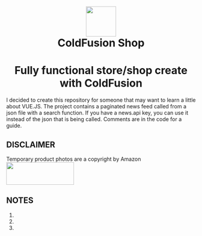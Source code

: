 <h1 align="center"><img src="https://upload.wikimedia.org/wikipedia/commons/thumb/4/43/Adobe_ColdFusion_logo_2021.svg/240px-Adobe_ColdFusion_logo_2021.svg.png" width="80" height="80">
<br>ColdFusion Shop<br></h1>

<h1 align="center">Fully functional store/shop create with ColdFusion</h1>
I decided to create this repository for someone that may want to learn a little about VUE.JS.
The project contains a paginated news feed called from a json file with a search function.
If you have a news.api key, you can use it instead of the json that is being called. Comments are
in the code for a guide.

## DISCLAIMER
Temporary product photos are a copyright by Amazon <img src="https://upload.wikimedia.org/wikipedia/commons/thumb/a/a9/Amazon_logo.svg/1206px-Amazon_logo.svg.png" width="180" height="60">

## NOTES

1.
2.
3.
